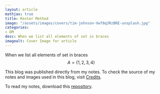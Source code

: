 ```yaml
---
layout: article
mathjax: true
title: Roster Method
image: "/assets/images/covers/tim-johnson-Vwf8q3RzBRE-unsplash.jpg"
categories:
- DM
desc: When we list all elements of set in braces 
imagealt: Cover Image for article
---
```


When we list all elements of set in braces
$$A = \{ 1, 2, 3, 4 \}$$

























































































































































































































































































































































































































This blog was published directly from my notes.
To check the source of my notes and images used in this blog, visit <a href="/credits.html" target="_blank">Credits</a>.

To read my notes, download this <a href="https://github.com/bovem/CS" target="blank">repository</a>.